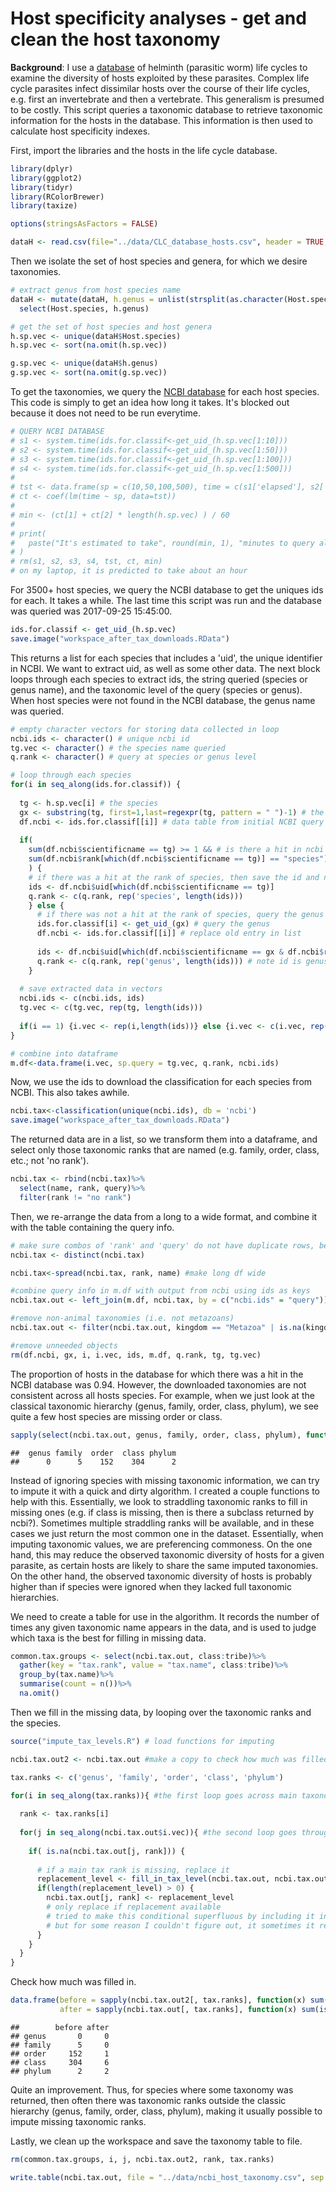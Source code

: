 Host specificity analyses - get and clean the host taxonomy
================

**Background**: I use a [database](http://onlinelibrary.wiley.com/doi/10.1002/ecy.1680/suppinfo) of helminth (parasitic worm) life cycles to examine the diversity of hosts exploited by these parasites. Complex life cycle parasites infect dissimilar hosts over the course of their life cycles, e.g. first an invertebrate and then a vertebrate. This generalism is presumed to be costly. This script queries a taxonomic database to retrieve taxonomic information for the hosts in the database. This information is then used to calculate host specificity indexes.

First, import the libraries and the hosts in the life cycle database.

``` r
library(dplyr)
library(ggplot2)
library(tidyr)
library(RColorBrewer)
library(taxize)

options(stringsAsFactors = FALSE)

dataH <- read.csv(file="../data/CLC_database_hosts.csv", header = TRUE, sep=",")
```

Then we isolate the set of host species and genera, for which we desire taxonomies.

``` r
# extract genus from host species name
dataH <- mutate(dataH, h.genus = unlist(strsplit(as.character(Host.species), split=" .*$")))%>%
  select(Host.species, h.genus)

# get the set of host species and host genera
h.sp.vec <- unique(dataH$Host.species)
h.sp.vec <- sort(na.omit(h.sp.vec))

g.sp.vec <- unique(dataH$h.genus)
g.sp.vec <- sort(na.omit(g.sp.vec))
```

To get the taxonomies, we query the [NCBI database](https://www.ncbi.nlm.nih.gov/taxonomy) for each host species. This code is simply to get an idea how long it takes. It's blocked out because it does not need to be run everytime.

``` r
# QUERY NCBI DATABASE
# s1 <- system.time(ids.for.classif<-get_uid_(h.sp.vec[1:10]))
# s2 <- system.time(ids.for.classif<-get_uid_(h.sp.vec[1:50]))
# s3 <- system.time(ids.for.classif<-get_uid_(h.sp.vec[1:100]))
# s4 <- system.time(ids.for.classif<-get_uid_(h.sp.vec[1:500]))
# 
# tst <- data.frame(sp = c(10,50,100,500), time = c(s1['elapsed'], s2['elapsed'], s3['elapsed'], s4['elapsed']))
# ct <- coef(lm(time ~ sp, data=tst))
# 
# min <- (ct[1] + ct[2] * length(h.sp.vec) ) / 60
# 
# print(
#   paste("It's estimated to take", round(min, 1), "minutes to query all the species")
# )
# rm(s1, s2, s3, s4, tst, ct, min)
# on my laptop, it is predicted to take about an hour
```

For 3500+ host species, we query the NCBI database to get the uniques ids for each. It takes a while. The last time this script was run and the database was queried was 2017-09-25 15:45:00.

``` r
ids.for.classif <- get_uid_(h.sp.vec)
save.image("workspace_after_tax_downloads.RData")
```

This returns a list for each species that includes a 'uid', the unique identifier in NCBI. We want to extract uid, as well as some other data. The next block loops through each species to extract ids, the string queried (species or genus name), and the taxonomic level of the query (species or genus). When host species were not found in the NCBI database, the genus name was queried.

``` r
# empty character vectors for storing data collected in loop
ncbi.ids <- character() # unique ncbi id
tg.vec <- character() # the species name queried
q.rank <- character() # query at species or genus level

# loop through each species
for(i in seq_along(ids.for.classif)) {
  
  tg <- h.sp.vec[i] # the species
  gx <- substring(tg, first=1,last=regexpr(tg, pattern = " ")-1) # the genus
  df.ncbi <- ids.for.classif[[i]] # data table from initial NCBI query
  
  if(
    sum(df.ncbi$scientificname == tg) >= 1 && # is there a hit in ncbi for exact species name?
    sum(df.ncbi$rank[which(df.ncbi$scientificname == tg)] == "species") >= 1 # and are the hits at the rank of species?
    ) { 
    # if there was a hit at the rank of species, then save the id and note the query was 'species-level'
    ids <- df.ncbi$uid[which(df.ncbi$scientificname == tg)]
    q.rank <- c(q.rank, rep('species', length(ids)))
    } else {
      # if there was not a hit at the rank of species, query the genus
      ids.for.classif[i] <- get_uid_(gx) # query the genus
      df.ncbi <- ids.for.classif[[i]] # replace old entry in list
      
      ids <- df.ncbi$uid[which(df.ncbi$scientificname == gx & df.ncbi$rank == "genus")] # if hit, save id
      q.rank <- c(q.rank, rep('genus', length(ids))) # note id is genus-level
    }
  
  # save extracted data in vectors
  ncbi.ids <- c(ncbi.ids, ids)
  tg.vec <- c(tg.vec, rep(tg, length(ids)))
  
  if(i == 1) {i.vec <- rep(i,length(ids))} else {i.vec <- c(i.vec, rep(i, length(ids)))}
}

# combine into dataframe
m.df<-data.frame(i.vec, sp.query = tg.vec, q.rank, ncbi.ids)
```

Now, we use the ids to download the classification for each species from NCBI. This also takes awhile.

``` r
ncbi.tax<-classification(unique(ncbi.ids), db = 'ncbi')
save.image("workspace_after_tax_downloads.RData")
```

The returned data are in a list, so we transform them into a dataframe, and select only those taxonomic ranks that are named (e.g. family, order, class, etc.; not 'no rank').

``` r
ncbi.tax <- rbind(ncbi.tax)%>%
  select(name, rank, query)%>%
  filter(rank != "no rank")
```

Then, we re-arrange the data from a long to a wide format, and combine it with the table containing the query info.

``` r
# make sure combos of 'rank' and 'query' do not have duplicate rows, because it causes a problem when 'spreading' the data next
ncbi.tax <- distinct(ncbi.tax)

ncbi.tax<-spread(ncbi.tax, rank, name) #make long df wide

#combine query info in m.df with output from ncbi using ids as keys
ncbi.tax.out <- left_join(m.df, ncbi.tax, by = c("ncbi.ids" = "query"))

#remove non-animal taxonomies (i.e. not metazoans)
ncbi.tax.out <- filter(ncbi.tax.out, kingdom == "Metazoa" | is.na(kingdom))

#remove unneeded objects
rm(df.ncbi, gx, i, i.vec, ids, m.df, q.rank, tg, tg.vec)
```

The proportion of hosts in the database for which there was a hit in the NCBI database was 0.94. However, the downloaded taxonomies are not consistent across all hosts species. For example, when we just look at the classical taxonomic hierarchy (genus, family, order, class, phylum), we see quite a few host species are missing order or class.

``` r
sapply(select(ncbi.tax.out, genus, family, order, class, phylum), function(x) sum(is.na(x)))
```

    ##  genus family  order  class phylum 
    ##      0      5    152    304      2

Instead of ignoring species with missing taxonomic information, we can try to impute it with a quick and dirty algorithm. I created a couple functions to help with this. Essentially, we look to straddling taxonomic ranks to fill in missing ones (e.g. if class is missing, then is there a subclass returned by ncbi?). Sometimes multiple straddling ranks will be available, and in these cases we just return the most common one in the dataset. Essentially, when imputing taxonomic values, we are preferencing commoness. On the one hand, this may reduce the observed taxonomic diversity of hosts for a given parasite, as certain hosts are likely to share the same imputed taxonomies. On the other hand, the observed taxonomic diversity of hosts is probably higher than if species were ignored when they lacked full taxonomic hierarchies.

We need to create a table for use in the algorithm. It records the number of times any given taxonomic name appears in the data, and is used to judge which taxa is the best for filling in missing data.

``` r
common.tax.groups <- select(ncbi.tax.out, class:tribe)%>%
  gather(key = "tax.rank", value = "tax.name", class:tribe)%>%
  group_by(tax.name)%>%
  summarise(count = n())%>%
  na.omit()
```

Then we fill in the missing data, by looping over the taxonomic ranks and the species.

``` r
source("impute_tax_levels.R") # load functions for imputing

ncbi.tax.out2 <- ncbi.tax.out #make a copy to check how much was filled in

tax.ranks <- c('genus', 'family', 'order', 'class', 'phylum')

for(i in seq_along(tax.ranks)){ #the first loop goes across main taxonomic columns in ncbi.tax.out
  
  rank <- tax.ranks[i]
  
  for(j in seq_along(ncbi.tax.out$i.vec)){ #the second loop goes through the rows of main columns
    
    if( is.na(ncbi.tax.out[j, rank])) {
      
      # if a main tax rank is missing, replace it
      replacement_level <- fill_in_tax_level(ncbi.tax.out, ncbi.tax.out[j, 'sp.query'], rank)
      if(length(replacement_level) > 0) { 
        ncbi.tax.out[j, rank] <- replacement_level
        # only replace if replacement available
        # tried to make this conditional superfluous by including it in 'fill_in_tax_level' function
        # but for some reason I couldn't figure out, it sometimes it returns empty character vectors
      }
    }
  }
}
```

Check how much was filled in.

``` r
data.frame(before = sapply(ncbi.tax.out2[, tax.ranks], function(x) sum(is.na(x))), #before
           after = sapply(ncbi.tax.out[, tax.ranks], function(x) sum(is.na(x)))) #after
```

    ##        before after
    ## genus       0     0
    ## family      5     0
    ## order     152     1
    ## class     304     6
    ## phylum      2     2

Quite an improvement. Thus, for species where some taxonomy was returned, then often there was taxonomic ranks outside the classic hierarchy (genus, family, order, class, phylum), making it usually possible to impute missing taxonomic ranks.

Lastly, we clean up the workspace and save the taxonomy table to file.

``` r
rm(common.tax.groups, i, j, ncbi.tax.out2, rank, tax.ranks)

write.table(ncbi.tax.out, file = "../data/ncbi_host_taxonomy.csv", sep = ",", row.names = F) 
```
